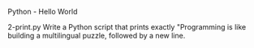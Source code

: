 Python - Hello World

2-print.py
Write a Python script that prints exactly "Programming is like building a multilingual puzzle, followed by a new line.
